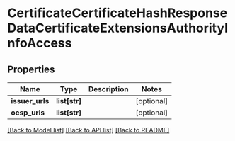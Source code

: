# CertificateCertificateHashResponseDataCertificateExtensionsAuthorityInfoAccess

## Properties
Name | Type | Description | Notes
------------ | ------------- | ------------- | -------------
**issuer_urls** | **list[str]** |  | [optional] 
**ocsp_urls** | **list[str]** |  | [optional] 

[[Back to Model list]](../README.md#documentation-for-models) [[Back to API list]](../README.md#documentation-for-api-endpoints) [[Back to README]](../README.md)

